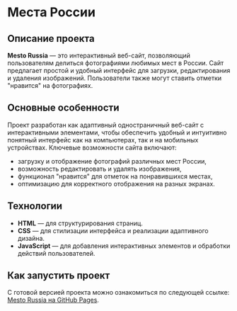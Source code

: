 # Места России

## Описание проекта
**Mesto Russia** — это интерактивный веб-сайт, позволяющий пользователям делиться фотографиями любимых мест в России. Сайт предлагает простой и удобный интерфейс для загрузки, редактирования и удаления изображений. Пользователи также могут ставить отметки "нравится" на фотографиях.

## Основные особенности
Проект разработан как адаптивный одностраничный веб-сайт с интерактивными элементами, чтобы обеспечить удобный и интуитивно понятный интерфейс как на компьютерах, так и на мобильных устройствах. Ключевые возможности сайта включают:
- загрузку и отображение фотографий различных мест России,
- возможность редактировать и удалять изображения,
- функционал "нравится" для отметок на понравившихся местах,
- оптимизацию для корректного отображения на разных экранах.

## Технологии
- **HTML** — для структурирования страниц.
- **CSS** — для стилизации интерфейса и реализации адаптивного дизайна.
- **JavaScript** — для добавления интерактивных элементов и обработки действий пользователей.

## Как запустить проект
С готовой версией проекта можно ознакомиться по следующей ссылке: [Mesto Russia на GitHub Pages](https://dmitriymarmazeev.github.io/mesto-russia/).